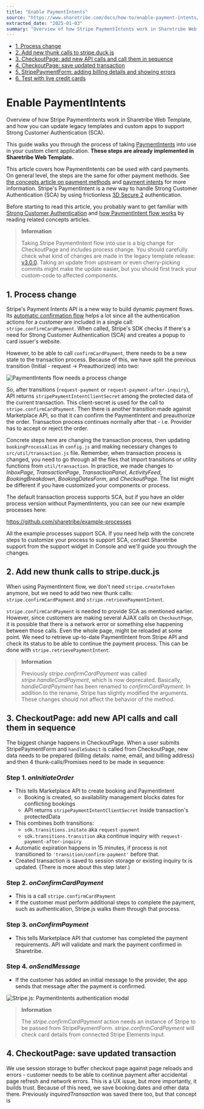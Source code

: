 ```yaml
---
title: "Enable PaymentIntents"
source: "https://www.sharetribe.com/docs/how-to/enable-payment-intents/"
extracted_date: "2025-01-03"
summary: "Overview of how Stripe PaymentIntents work in Sharetribe Web Template, and how you can update legacy templates and custom apps to support Strong Customer Authentication (SCA)."
---
```


- [1. Process change](#1-process-change)
- [2. Add new thunk calls to stripe.duck.js](#2-add-new-thunk-calls-to-stripeduckjs)
- [3. CheckoutPage: add new API calls and call them in sequence](#3-checkoutpage-add-new-api-calls-and-call-them-in-sequence)
- [4. CheckoutPage: save updated transaction](#4-checkoutpage-save-updated-transaction)
- [5. StripePaymentForm: adding billing details and showing errors](#5-stripepaymentform-adding-billing-details-and-showing-errors)
- [6. Test with live credit cards](#6-test-with-live-credit-cards)

# Enable PaymentIntents

Overview of how Stripe PaymentIntents work in Sharetribe Web Template, and how you can update legacy templates and custom apps to support Strong Customer Authentication (SCA).

This guide walks you through the process of taking [PaymentIntents](https://stripe.com/docs/payments/payment-intents) into use in your custom client application. **These steps are already implemented in Sharetribe Web Template.**

This article covers how PaymentIntents can be used with card payments. On general level, the steps are the same for other payment methods. See [the concepts article on payment methods](/docs/concepts/payment-methods-overview/) and [payment intents](/docs/concepts/payment-intents/) for more information. Stripe's PaymentIntent is a new way to handle Strong Customer Authentication (SCA) by using frictionless [3D Secure 2](https://stripe.com/gb/guides/3d-secure-2) authentication.

Before starting to read this article, you probably want to get familiar with [Strong Customer Authentication](/docs/concepts/strong-customer-authentication/) and [how PaymentIntent flow works](/docs/concepts/payment-intents/) by reading related concepts articles.

> **Information**
>
> Taking Stripe PaymentIntent flow into use is a big change for CheckoutPage and includes process change. You should carefully check what kind of changes are made in the legacy template release: [v3.0.0](https://github.com/sharetribe/flex-template-web/releases/tag/v3.0.0). Taking an update from upstream or even cherry-picking commits might make the update easier, but you should first track your custom-code to affected components.

## 1. Process change

Stripe's Payment Intents API is a new way to build dynamic payment flows. Its [automatic confirmation flow](https://stripe.com/docs/payments/payment-intents/quickstart#automatic-confirmation-flow) helps a lot since all the authentication actions for a customer are included in a single call: `stripe.confirmCardPayment`. When called, Stripe's SDK checks if there's a need for Strong Customer Authentication (SCA) and creates a popup to card issuer's website.

However, to be able to call `confirmCardPayment`, there needs to be a new state to the transaction process. Because of this, we have split the previous transition (Initial - request -> Preauthorized) into two:

![PaymentIntents flow needs a process change](/docs/static/f210d23ed00ac77c58b523a81544f39a/53fb6/paymentintent-process-change.png)

So, after transitions (`request-payment` or `request-payment-after-inquiry`), API returns `stripePaymentIntentClientSecret` among the protected data of the current transaction. This client-secret is used for the call to `stripe.confirmCardPayment`. Then there is another transition made against Marketplace API, so that it can confirm the PaymentIntent and preauthorize the order. Transaction process continues normally after that - i.e. Provider has to accept or reject the order.

Concrete steps here are changing the transaction process, then updating `bookingProcessAlias` in `config.js` and making necessary changes to `src/util/transaction.js` file. Remember, when transaction process is changed, you need to go through all the files that import transitions or utility functions from `util/transaction`. In practice, we made changes to *InboxPage*, *TransactionPage*, *TransactionPanel*, *ActivityFeed*, *BookingBreakdown*, *BookingDatesForm*, and *CheckoutPage*. The list might be different if you have customized your components or process.

The default transaction process supports SCA, but if you have an older process version without PaymentIntents, you can see our new example processes here:

https://github.com/sharetribe/example-processes

All the example processes support SCA. If you need help with the concrete steps to customize your process to support SCA, contact Sharetribe support from the support widget in Console and we'll guide you through the changes.

## 2. Add new thunk calls to stripe.duck.js

When using PaymentIntent flow, we don't need `stripe.createToken` anymore, but we need to add two new thunk calls: `stripe.confirmCardPayment` and `stripe.retrievePaymentIntent`.

`stripe.confirmCardPayment` is needed to provide SCA as mentioned earlier. However, since customers are making several AJAX calls on `CheckoutPage`, it is possible that there is a network error or something else happening between those calls. Even the whole page, might be reloaded at some point. We need to retrieve up-to-date PaymentIntent from Stripe API and check its status to be able to continue the payment process. This can be done with `stripe.retrievePaymentIntent`.

> **Information**
>
> Previously *stripe.confirmCardPayment* was called *stripe.handleCardPayment*, which is now deprecated. Basically, *handleCardPayment* has been renamed to *confirmCardPayment*. In addition to the rename, Stripe has slightly modified the arguments. These changes should not affect the behavior of the method.

## 3. CheckoutPage: add new API calls and call them in sequence

The biggest change happens in CheckoutPage. When a user submits StripePaymentForm and `handleSubmit` is called from CheckoutPage, new data needs to be prepared (billing details: name, email, and billing address) and then 4 thunk-calls/Promises need to be made in sequence:

### Step 1. *onInitiateOrder*

- This tells Marketplace API to create booking and PaymentIntent
  - Booking is created, so availability management blocks dates for conflicting bookings
  - API returns `stripePaymentIntentClientSecret` inside transaction's protectedData
- This combines both transitions:
  - `sdk.transitions.initate` aka `request-payment`
  - `sdk.transitions.transition` aka continue inquiry with `request-payment-after-inquiry`
- Automatic expiration happens in 15 minutes, if process is not transitioned to `'transition/confirm-payment'` before that.
- Created transaction is saved to session storage or existing inquiry tx is updated. (There is more about this step later.)

### Step 2. *onConfirmCardPayment*

- This is a call `stripe.confirmCardPayment`
- If the customer must perform additional steps to complete the payment, such as authentication, Stripe.js walks them through that process.

### Step 3. *onConfirmPayment*

- This tells Marketplace API that customer has completed the payment requirements. API will validate and mark the payment confirmed in Sharetribe.

### Step 4. *onSendMessage*

- If the customer has added an initial message to the provider, the app sends that message after the payment is confirmed.

![Stripe.js: PaymentIntents authentication modal](/docs/static/2594527bfeae2ec8f8db9ddda098030d/53fb6/stripe-paymentintents-authentication-modal.png)

> **Information**
>
> The *stripe.confirmCardPayment* action needs an instance of Stripe to be passed from StripePaymentForm. *stripe.confirmCardPayment* will check card details from connected Stripe Elements input.

## 4. CheckoutPage: save updated transaction

We use session storage to buffer checkout page against page reloads and errors - customer needs to be able to continue payment after accidental page refresh and network errors. This is a UX issue, but more importantly, it builds trust. Because of this need, we save booking dates and other data there. Previously *inquiredTransaction* was saved there too, but that concept is